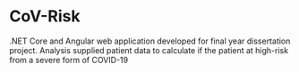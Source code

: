 # CoV-Risk
.NET Core and Angular web application developed for final year dissertation project. Analysis supplied patient data to calculate if the patient at high-risk from a severe form of COVID-19
